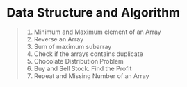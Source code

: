 # Data Structure and Algorithm
>1. Minimum and Maximum element of an Array
>2. Reverse an Array
>3. Sum of maximum subarray
>4. Check if the arrays contains duplicate 
>5. Chocolate Distribution Problem
>6. Buy and Sell Stock. Find the Profit
>7. Repeat and Missing Number of an Array